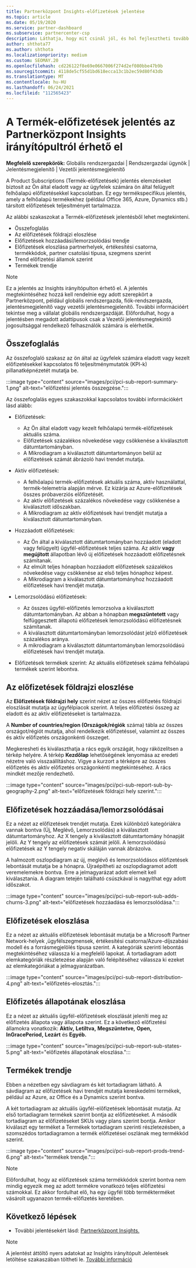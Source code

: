 ```yaml
---
title: Partnerközpont Insights-előfizetések jelentése
ms.topic: article
ms.date: 05/19/2020
ms.service: partner-dashboard
ms.subservice: partnercenter-csp
description: Láthatja, hogy mit csinál jól, és hol fejlesztheti tovább az ön által az ügyfelek számára értékesít vagy felügyelni képes felhőalapú előfizetéseket.
author: shthota77
ms.author: shthota
ms.localizationpriority: medium
ms.custom: SEOMAY.20
ms.openlocfilehash: cd226122f8e69e0667006f274d2ef080bbe47b9b
ms.sourcegitcommit: 4118de5cf55d1bd618ecca13c1b2ec59d80f43db
ms.translationtype: MT
ms.contentlocale: hu-HU
ms.lasthandoff: 06/24/2021
ms.locfileid: "112565423"
---
```

# <a name="product-subscriptions-report-available-from-the-partner-center-insights-dashboard"></a>A Termék-előfizetések jelentés az Partnerközpont Insights irányítópultról érhető el

**Megfelelő szerepkörök:** Globális rendszergazdai | Rendszergazdai ügynök | Jelentésmegjelenítő | Vezetői jelentésmegjelenítő

A Product Subscriptions (Termék-előfizetések) jelentés elemzéseket biztosít az Ön által eladott vagy az ügyfelek számára ön által felügyelt felhőalapú előfizetésekkel kapcsolatban. Ez egy termékspecifikus jelentés, amely a felhőalapú termékekhez (például Office 365, Azure, Dynamics stb.) társított előfizetések teljesítményét tartalmazza.

Az alábbi szakaszokat a Termék-előfizetések jelentésből lehet megtekinteni.

- Összefoglalás
- Az előfizetések földrajzi eloszlése
- Előfizetések hozzáadási/lemorzsolódási trendje
- Előfizetések eloszlása partnerhelyek, értékesítési csatorna, termékkódok, partner csatolási típusa, szegmens szerint
- Trend előfizetési államok szerint
- Termékek trendje

 > [!NOTE]
 > Ez a jelentés az Insights irányítópulton érhető el. A jelentés megtekintéséhez hozzá kell rendelnie egy adott szerepkört a Partnerközpont, például globális rendszergazda, fiók-rendszergazda, jelentésmegjelenítő vagy vezetői jelentésmegjelenítő. További információért tekintse meg a vállalat globális rendszergazdáját. Előfordulhat, hogy a jelentésben megadott adattípusok csak a Vezetői jelentésmegtekintő jogosultsággal rendelkező felhasználók számára is elérhetők.

## <a name="summary"></a>Összefoglalás

Az összefoglaló szakasz az ön által az ügyfelek számára eladott vagy kezelt előfizetésekkel kapcsolatos fő teljesítménymutatók (KPI-k) pillanatképnézetét mutatja be.  

:::image type="content" source="images/pci/pci-sub-report-summary-1.png" alt-text="előfizetési jelentés összegzése.":::

Az összefoglalás egyes szakaszokkal kapcsolatos további információkért lásd alább:

- Előfizetések:
  - Az Ön által eladott vagy kezelt felhőalapú termék-előfizetések aktuális száma.
  - Előfizetések százalékos növekedése vagy csökkenése a kiválasztott dátumtartományban.
  - A Mikrodiagram a kiválasztott dátumtartományon belül az előfizetések számát ábrázoló havi trendet mutatja.

- Aktív előfizetések:
  - A felhőalapú termék-előfizetések aktuális száma, aktív használattal, termék-telemetria alapján mérve. Ez kizárja az Azure-előfizetések összes próbaverziós előfizetését.
  - Az aktív előfizetések százalékos növekedése vagy csökkenése a kiválasztott időszakban.
  - A Mikrodiagram az aktív előfizetések havi trendjét mutatja a kiválasztott dátumtartományban.

- Hozzáadott előfizetések:
  - Az Ön által a kiválasztott dátumtartományban hozzáadott (eladott vagy felügyelt) ügyfél-előfizetések teljes száma. Az aktív **vagy** **megújított** állapotban lévő új előfizetések hozzáadott előfizetésnek számítanak.
  - Az elmúlt teljes hónapban hozzáadott előfizetések százalékos növekedése vagy csökkenése az első teljes hónaphoz képest.
  - A Mikrodiagram a kiválasztott dátumtartományhoz hozzáadott előfizetések havi trendjét mutatja.

- Lemorzsolódású előfizetések:
  - Az összes ügyfél-előfizetés lemorzsolva a kiválasztott dátumtartományban. Az abban a hónapban **megszüntetett** vagy felfüggesztett állapotú előfizetések lemorzsolódású előfizetésnek számítanak.   
  - A kiválasztott dátumtartományban lemorzsolódást jelző előfizetések százalékos aránya.
  - A mikrodiagram a kiválasztott dátumtartományban lemorzsolódású előfizetések havi trendjét mutatja.

- Előfizetések termékek szerint: Az aktuális előfizetések száma felhőalapú termékek szerint lebontva.

## <a name="geographical-spread-of-subscriptions"></a>Az előfizetések földrajzi eloszlése

Az **Előfizetések földrajzi hely** szerint nézet az összes előfizetés földrajzi eloszlását mutatja az ügyfélpiacok szerint. A teljes előfizetési összeg az eladott és az aktív előfizetéseket is tartalmazza.

A **Number of countries/region (Országok/régiók** száma) tábla az összes országot/régiót mutatja, ahol rendelkezik előfizetéssel, valamint az összes és aktív előfizetés országonkénti összeget.

Megkeresheti és kiválaszthatja a rács egyik országát, hogy ráközelítsen a térkép helyére. A térkép **Kezdőlap** lehetőségének lenyomása az eredeti nézetre való visszaállításhoz. Vigye a kurzort a térképre az összes előfizetés és aktív előfizetés országonkénti megtekintéséhez. A rács mindkét mezője rendezhető.

:::image type="content" source="images/pci/pci-sub-report-sub-by-geography-2.png" alt-text="előfizetések földrajzi hely szerint.":::

## <a name="subscription-addschurns"></a>Előfizetések hozzáadása/lemorzsolódásai

Ez a nézet az előfizetések trendjét mutatja. Ezek különböző kategóriákra vannak bontva (Új, Meglévő, Lemorzsolódás) a kiválasztott dátumtartományhoz. Az X tengely a kiválasztott dátumtartomány hónapját jelöli. Az Y tengely az előfizetések számát jelöli. A lemorzsolódású előfizetések az Y tengely negatív skáláján vannak ábrázolva. 

A halmozott oszlopdiagram az új, meglévő és lemorzsolódásos előfizetések lebontását mutatja be a hónapra. Újraépítheti az oszlopdiagramot adott veremelemekre bontva. Erre a jelmagyarázat adott elemeit kell kiválasztania. A diagram tetején található csúszkával is nagyíthat egy adott időszakot.

:::image type="content" source="images/pci/pci-sub-report-sub-adds-churns-3.png" alt-text="előfizetések hozzáadása és lemorzsolódása.":::

## <a name="subscription-distribution"></a>Előfizetések eloszlása

Ez a nézet az aktuális előfizetések lebontását mutatja be a Microsoft Partner Network-helyek ,ügyfélszegmensek, értékesítési csatorna/Azure-díjszabási modell és a forrásmegjelölés típusa szerint. A kategóriák szerinti lebontás megtekintéséhez válassza ki a megfelelő lapokat. A tortadiagram adott elemkategóriák részletezése alapján való felépítéséhez válassza ki ezeket az elemkategóriákat a jelmagyarázatban.

:::image type="content" source="images/pci/pci-sub-report-distribution-4.png" alt-text="előfizetés-elosztás.":::

## <a name="subscription-state-distribution"></a>Előfizetés állapotának eloszlása

Ez a nézet az aktuális ügyfél-előfizetések eloszlását jeleníti meg az előfizetés állapota vagy állapota szerint. Ez a következő előfizetési államokra vonatkozik: **Aktív,** **Letiltva,** **Megszüntetve,** **Open,** **InGracePeriod,** **Lezárt** és **Egyéb.**

:::image type="content" source="images/pci/pci-sub-report-sub-states-5.png" alt-text="előfizetés állapotának eloszlása.":::

## <a name="products-trend"></a>Termékek trendje

Ebben a nézetben egy sávdiagram és két tortadiagram látható. A sávdiagram az előfizetések havi trendjét mutatja kereskedelmi termékek, például az Azure, az Office és a Dynamics szerint bontva.

A két tortadiagram az aktuális ügyfél-előfizetések lebontását mutatja. Az első tortadiagram termékek szerint bontja az előfizetéseket. A második tortadiagram az előfizetéseket SKUs vagy plans szerint bontja. Amikor kiválaszt egy terméket  a Termékek tortadiagram szerinti részletezésben, a szomszédos tortadiagramon a termék előfizetései oszlának meg termékkód szerint.

:::image type="content" source="images/pci/pci-sub-report-prods-trend-6.png" alt-text="termékek trendje.":::

> [!NOTE]
 > Előfordulhat, hogy az előfizetések száma termékkódok szerint bontva nem mindig egyezik meg az adott termékre vonatkozó teljes előfizetési számokkal. Ez akkor fordulhat elő, ha egy ügyfél több termékterméket vásárolt ugyanazon termék-előfizetés keretében.

## <a name="next-steps"></a>Következő lépések

- További jelentésekért lásd: [Partnerközpont Insights.](partner-center-insights.md)

>[!NOTE] 
> A jelentést áttöltő nyers adatokat az Insights irányítópult Jelentések letöltése szakaszában töltheti le. [További információ](pci-download-reports.md) 
